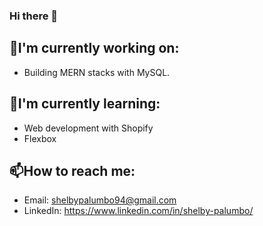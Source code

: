 ### Hi there 👋

## 🔭I'm currently working on:

- Building MERN stacks with MySQL.

## 🌱I'm currently learning:

- Web development with Shopify
- Flexbox

## 📫How to reach me:

- Email: shelbypalumbo94@gmail.com
- LinkedIn: https://www.linkedin.com/in/shelby-palumbo/

<!--
**shelbypalumbo/shelbypalumbo** is a ✨ _special_ ✨ repository because its `README.md` (this file) appears on your GitHub profile.

Here are some ideas to get you started:

- 🔭 I’m currently working on ...
- 🌱 I’m currently learning ...
- 👯 I’m looking to collaborate on ...
- 🤔 I’m looking for help with ...
- 💬 Ask me about ...
- 📫 How to reach me: ...
- 😄 Pronouns: ...
- ⚡ Fun fact: ...
-->
